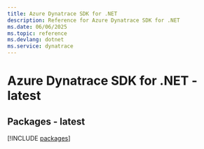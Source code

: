 ```yaml
---
title: Azure Dynatrace SDK for .NET
description: Reference for Azure Dynatrace SDK for .NET
ms.date: 06/06/2025
ms.topic: reference
ms.devlang: dotnet
ms.service: dynatrace
---
```

# Azure Dynatrace SDK for .NET - latest
## Packages - latest
[!INCLUDE [packages](dynatrace-index.md)]